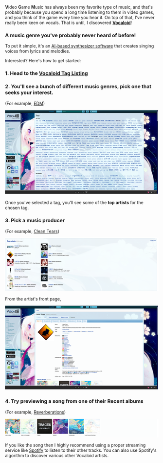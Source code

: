 **V**ideo **G**ame **M**usic has always been my favorite type of music, and that's probably because you spend a long time listening to them in video games, and you think of the game every time you hear it. On top of that, I've never really been keen on vocals. That is until, I discovered [**Vocaloid**](https://vocadb.net/)!

### A music genre you've probably never heard of before!

To put it simple, it's an [AI-based synthesizer software](https://en.wikipedia.org/wiki/Vocaloid) that creates singing voices from lyrics and melodies.

Interested? Here's how to get started:

### 1. Head to the [Vocaloid Tag Listing](https://vocadb.net/Tag)

### 2. You'll see a bunch of different music genres, pick one that seeks your interest.

(For example, [EDM](https://vocadb.net/T/1552))

![image](src/assets/images/vocaloid/tag.png)

Once you've selected a tag, you'll see some of the **top artists** for the chosen tag.

### 3. Pick a **music producer**

(For example, [Clean Tears](https://vocadb.net/Ar/20))

![image](src/assets/images/vocaloid/top.png)

From the artist's front page,

![image](src/assets/images/vocaloid/artist.png)

### 4. Try previewing a song from one of their **Recent albums**

(For example, [Reverberations](https://vocadb.net/Al/5111))

![image](src/assets/images/vocaloid/album.png)

If you like the song then I highly recommend using a proper streaming service like [Spotify](https://en.wikipedia.org/wiki/Spotify) to listen to their other tracks. You can also use Spotify's algorithm to discover various other Vocaloid artists.
